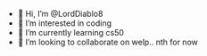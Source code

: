 - 👋 Hi, I’m @LordDiablo8
- 👀 I’m interested in coding
- 🌱 I’m currently learning cs50
- 💞️ I’m looking to collaborate on welp.. nth for now


<!---
LordDiablo8/LordDiablo8 is a ✨ special ✨ repository because its `README.md` (this file) appears on your GitHub profile.
You can click the Preview link to take a look at your changes.
--->
